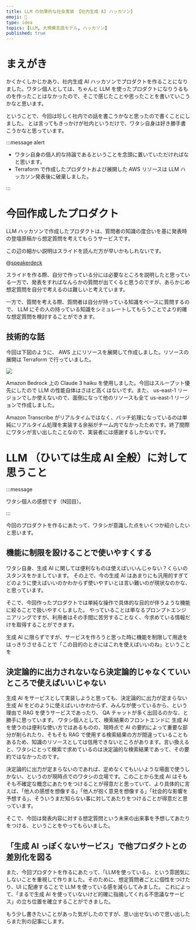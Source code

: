 ```yaml
---
title: LLM の効果的な社会実装 【社内生成 AI ハッカソン】
emoji: 🔨
type: idea
topics: [LLM, 大規模言語モデル, ハッカソン]
published: true
---
```


# まえがき

かくかくしかじかあり、社内生成 AI ハッカソンでプロダクトを作ることになりました。ワタシ個人としては、ちゃんと LLM を使ったプロダクトになりうるものを作ったことはなかったので、そこで感じたことや思ったことを書いていこうかなと思います。

ということで、今回は珍しく社内での話を書こうかなと思ったので書くことにしました。
とは言ってもきっかけが社内というだけで、ワタシ自身は好き勝手書こうかなと思っています。

:::message alert

- ワタシ自身の個人的な持論であるということを念頭に置いていただければなと思います。
- Terraform で作成したプロダクトおよび展開した AWS リソースは LLM ハッカソン発表後に破棄しました。

:::

# 今回作成したプロダクト

LLM ハッカソンで作成したプロダクトは、質問者の知識の度合いを基に発表時の登壇原稿から想定質問を考えてもらうサービスです。

この辺の細かい説明はスライドを読んだ方が早いかもしれないです。

@[speakerdeck](30db4c9c3959425a9efab94608f11453)

スライドを作る際、自分で作っている分には必要なところを説明したと思っている一方で、発表をすればなんらかの質問が出てくると思うのですが、あらかじめ想定質問を自分で考えるのは難しいと考えています。

一方で、質問を考える際、質問者は自分が持っている知識をベースに質問するので、 LLM にその人の持っている知識をシミュレートしてもらうことでより的確な想定質問を検討することができます。

## 技術的な話

今回は下図のように、 AWS 上にリソースを展開して作成しました。リソースの展開は Terraform で行っていました。

![](https://storage.googleapis.com/zenn-user-upload/e4eed1f61f96-20240618.png)

Amazon Bedrock 上の Claude 3 haiku を使用しました。今回はスループット優先にしたので LLM の性能自体はさほど高くはないです。また、 us-east-1 リージョンでしか使えないので、面倒になって他のリソースも全て us-east-1 リージョンで作成しました。

Amazon Transcribe がリアルタイムではなく、バッチ処理になっているのは単純にリアルタイム処理を実装する余裕がチーム内でなかったためです。終了間際にワタシが言い出したことなので、実装者には感謝するしかないです。

# LLM （ひいては生成 AI 全般）に対して思うこと

:::message

ワタシ個人の感想です（N回目）。

:::

今回のプロダクトを作るにあたって、ワタシが意識した点をいくつか紹介したいと思います。

## 機能に制限を設けることで使いやすくする

ワタシ自身、生成 AI に関しては便利なものは使えばいいんじゃない？くらいのスタンスをかましています。
その上で、今の生成 AI はあまりにも汎用的すぎてどのように使えばいいのかわからず使いやすいとは言い難いのが現状なのかな、と思っています。

そこで、今回作ったプロダクトでは単純な操作で具体的な目的が伴うような機能に絞ることで扱いやすくしました。
やっていることは単なるプロンプトエンジニアリングですが、利用者はその手間に苦労することなく、今求めている情報だけを取得することができます。

生成 AI に限らずですが、サービスを作ろうと思った時に機能を制限して用途をはっきりさせることで「この目的のときにはこれを使えばいいのね」ということを

## 決定論的に出力されないなら決定論的じゃなくていいところで使えばいいじゃない

生成 AI をサービスとして実装しようと思っても、決定論的に出力が定まらない生成 AI をどのように使えばいいかわからず、みんなが使っているから、という理由で RAG を使うサービスであったり、 QA チャットが多く出回るのかな、と勝手に思っています。
ワタシ個人として、検索結果のフロントエンドに 生成 AI を使うのは便利な使い方ではあるものの、現時点で AI の要約によって重要な部分が削られたり、そもそも RAG で使用する検索結果の方が間違っていることもあるため、知識のリソースとしては信用できないところがあります。言い換えると、ワタシにとって検索で求めているのは決定論的な検索結果であって、その要約ではなかったのです。

決定論的に出力が定まらないのであれば、定めなくてもいいような場面で使うしかない、というのが現時点でのワタシの立場です。このことから生成 AI はそもそも不確定な概念にあたりをつけることが得意だと思っていて、より具体的に言えば、「他人の感想を想像する」「他人が抱く意見を想像する」「社会的な影響を予想する」、そういうまだ知らない事に対してあたりをつけることが得意だと思っています。

そこで、今回は発表内容に対する想定質問という未来の出来事を予想してあたりをつける、ということをやってもらいました。

## 「生成 AI っぽくないサービス」で他プロダクトとの差別化を図る

また、今回プロダクトを作るにあたって、「LLMを使っている」、という雰囲気にしないことを重視して作りました。そのために、想定質問者ごとに個性をつけたり、UI に配慮することで LLM を使っている感を減らしてみました。
これによって、「まるで生成 AI を使っていないけど的確に指摘してくれる不思議なサービス」の立ち位置を確立することができました。

もう少し書きたいことがあった気がしたのですが、思い出せないので思い出したらまた別の記事にします。
